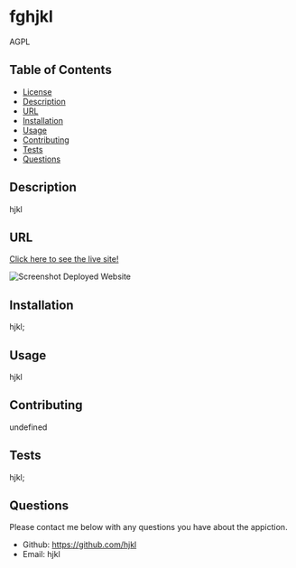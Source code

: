 
# fghjkl

AGPL

## Table of Contents
* [License](#license)
* [Description](#description)
* [URL](#url)
* [Installation](#installation)
* [Usage](#usage)
* [Contributing](#contributing)
* [Tests](#tests)
* [Questions](#questions)

## Description 
hjkl

## URL
[Click here to see the live site!](hjkl)

![Screenshot Deployed Website](hjkl;)

## Installation
hjkl;

## Usage
hjkl

## Contributing
undefined

## Tests
hjkl;

## Questions
Please contact me below with any questions you have about the appiction.
* Github: https://github.com/hjkl
* Email: hjkl


    